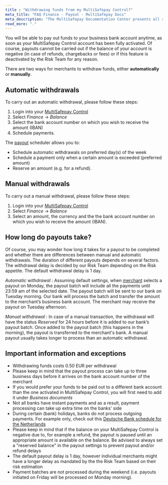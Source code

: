 ```yaml
---
title : "Withdrawing funds from my MultiSafepay Control?"
meta_title: "FAQ Finance - Payout - MultiSafepay Docs"
meta_description: "The MultiSafepay Documentation Center presents all relevant information about our Plugins and API. You can also find support pages for payment methods, tools and general questions as well as the contact details of our Support and Integration Teams."
read_more: "."
---
```

You will be able to pay out funds to your business bank account anytime, as soon as your MultiSafepay Control account has been fully activated. Of course, payouts cannot be carried out if the balance of your account is negative (in case of refunds, chargebacks or fees) or if this feature is deactivated by the Risk Team for any reason. 

There are two ways for merchants to withdraw funds, either **automatically** or **manually**.

## Automatic withdrawals

To carry out an automatic withdrawal, please follow these steps:

1. Login into your [MultiSafepay Control](https://merchant.multisafepay.com) 
2. Select _Finance_ -> _Balance_
3. Select the bank account number on which you wish to receive the amount (IBAN)
4. Schedule payments.

The [payout](/faq/general/glossary/#payout) scheduler allows you to:

 * Schedule automatic withdrawals on preferred day(s) of the week
 * Schedule a payment only when a certain amount is exceeded (preferred amount)
 * Reserve an amount (e.g. for a refund).

## Manual withdrawals

To carry out a manual withdrawal, please follow these steps:

1. Login into your [MultiSafepay Control](https://merchant.multisafepay.com) 
2. Select _Finance_ -> _Balance_
3. Select an amount, the currency and the the bank account number on which you wish to receive the amount (IBAN).

## How long do payouts take? 
Of course, you may wonder how long it takes for a payout to be completed and whether there are differences between manual and automatic withdrawals. The duration of different payouts depends on several factors. The withdrawal delay is decided by our Risk Team depending on the Risk appetite. The default withdrawal delay is 1 day.

_Automatic withdrawal_ : Assuming default settings, when [merchant](/faq/getting-started/glossary/#merchant) selects a payout on Monday, the payout batch will include all the payments until 23:59 am of the selected date. The payout batch will be sent to our bank on Tuesday morning. Our bank will process the batch and transfer the amount to the merchant’s business bank account. The merchant may receive the payout on Tuesday afternoon.

_Manual withdrawal_ : In case of a manual transaction, the withdrawal will have the status _Reserved_ for 24 hours before it is added to our bank’s payout batch. Once added to the payout batch (this happens in the morning), the payout is transferred to the merchant's bank. A manual payout usually takes longer to process than an automatic withdrawal.


## Important information and exceptions

* Withdrawing funds costs 0.50 EUR per withdrawal
* Please keep in mind that the payout process can take up to three business days before it arrives on the bank account number of the merchant
* If you would prefer your funds to be paid out to a different bank account than the one activated in MultiSafepay Control, you will first need to add it under _Business documents_
* Not all banks have instant payments and as a result, payment processing can take up extra time on the banks' side
* During certain (bank) holidays, banks do not process outgoing payments. For example only, check out this [Deutsche Bank schedule for the Netherlands](https://www.deutschebank.nl/nl/content/producten_en_services_services_international_holidays_2017.html)
* Please keep in mind that if the balance on your MultiSafepay Control is negative due to, for example a refund, the payout is paused until an appropriate amount is available on the balance. Be advised to always set a "reserved balance" in the payout settings to prevent payout and/or refund delays
* The default payout delay is 1 day, however individual merchants might have a longer delay as mandated by the the Risk Team based on their risk estimation
* Payment batches are not processed during the weekend (i.e. payouts initiated on Friday will be processed on Monday morning).